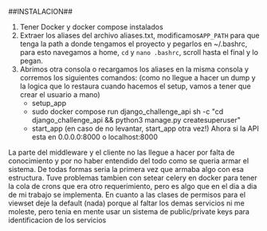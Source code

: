 ##INSTALACION##

1) Tener Docker y docker compose instalados
2) Extraer los aliases del archivo aliases.txt, modificamos`APP_PATH` para que tenga la path a donde tengamos el proyecto y pegarlos en ~/.bashrc, para esto navegamos a home, `cd` y `nano .bashrc`, scroll hasta el final y lo pegan.
3) Abrimos otra consola o recargamos los aliases en la misma consola y corremos los siguientes comandos:
 (como no llegue  a hacer un dump y la logica que lo restaura cuando hacemos el setup, vamos a tener que crear el usuario a mano)
	- setup_app
	- sudo docker compose run  django_challenge_api sh -c "cd django_challenge_api && python3 manage.py createsuperuser"
	- start_app
(en caso de no levantar, start_app otra vez!)
Ahora si la API esta en 0.0.0.0:8000 o localhost:8000

La parte del middleware y el cliente no las llegue a hacer por falta de conocimiento y por no haber entendido del todo como se queria armar el sistema.
De todas formas seria la primera vez que armaba algo con esa estructura.
Tuve problemas tambien con setear celery en docker para tener la cola de crons que era otro requerimiento, pero es algo que en el dia a dia de mi trabajo se implementa.
En cuanto a las clases de permisos para el viewset deje la default (nada) porque al faltar los demas servicios ni me moleste, pero tenia en mente usar un sistema de public/private keys para identificacion de los servicios
